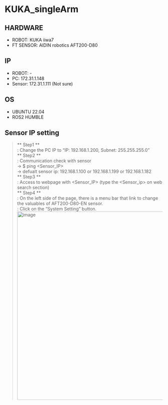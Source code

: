 # KUKA_singleArm

## HARDWARE
* ROBOT: KUKA iiwa7
* FT SENSOR: AIDIN robotics AFT200-D80

## IP
* ROBOT: -
* PC: 172.31.1.148
* Sensor: 172.31.1.111 (Not sure)

## OS
* UBUNTU 22.04
* ROS2 HUMBLE  

## Sensor IP setting
> ** Step1 **  
> : Change the PC IP to “IP: 192.168.1.200, Subnet: 255.255.255.0”  
> ** Step2 **  
> : Communication check with sensor  
> -> $ ping <Sensor_IP>  
> -> defualt sensor ip: 192.168.1.100 or 192.168.1.199 or 192.168.1.182  
> ** Step3 **  
> : Access to webpage with <Sensor_IP> (type the <Sensor_ip> on web search section)  
> ** Step4 **  
> : On the left side of the page, there is a menu bar that link to change the valuables of AFT200-D80-EN sensor.  
> : Click on the “System Setting” button.  
> <img width="700" height="600" alt="image" src="https://github.com/user-attachments/assets/ba1e92f4-f312-455c-9a44-df03e1ba543f" />


